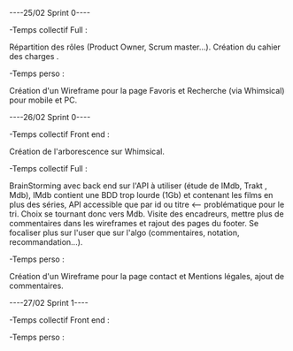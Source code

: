 ----25/02 Sprint 0----


-Temps collectif Full :

Répartition des rôles (Product Owner, Scrum master...).
Création du cahier des charges .

-Temps perso : 

Création d'un Wireframe pour la page Favoris et Recherche (via Whimsical) pour mobile et PC.


----26/02 Sprint 0----


-Temps collectif Front end :

Création de l'arborescence sur Whimsical.

-Temps collectif Full :

BrainStorming avec back end sur l'API à utiliser (étude de IMdb, Trakt , Mdb), IMdb contient une BDD trop lourde (1Gb) et contenant les films en plus des séries, API accessible que par id ou titre <-- problématique pour le tri. Choix se tournant donc vers Mdb.
Visite des encadreurs, mettre plus de commentaires dans les wireframes et rajout des pages du footer. Se focaliser plus sur l'user que sur l'algo (commentaires, notation, recommandation...).

-Temps perso : 

Création d'un Wireframe pour la page contact et Mentions légales, ajout de commentaires.


----27/02 Sprint 1----


-Temps collectif Front end :

-Temps perso : 
